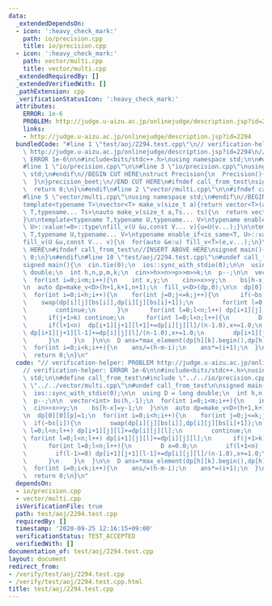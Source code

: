 ```yaml
---
data:
  _extendedDependsOn:
  - icon: ':heavy_check_mark:'
    path: io/precision.cpp
    title: io/precision.cpp
  - icon: ':heavy_check_mark:'
    path: vector/multi.cpp
    title: vector/multi.cpp
  _extendedRequiredBy: []
  _extendedVerifiedWith: []
  _pathExtension: cpp
  _verificationStatusIcon: ':heavy_check_mark:'
  attributes:
    ERROR: 1e-6
    PROBLEM: http://judge.u-aizu.ac.jp/onlinejudge/description.jsp?id=2294
    links:
    - http://judge.u-aizu.ac.jp/onlinejudge/description.jsp?id=2294
  bundledCode: "#line 1 \"test/aoj/2294.test.cpp\"\n// verification-helper: PROBLEM\
    \ http://judge.u-aizu.ac.jp/onlinejudge/description.jsp?id=2294\n// verification-helper:\
    \ ERROR 1e-6\n\n#include<bits/stdc++.h>\nusing namespace std;\n\n#define call_from_test\n\
    #line 1 \"io/precision.cpp\"\n\n#line 3 \"io/precision.cpp\"\nusing namespace\
    \ std;\n#endif\n//BEGIN CUT HERE\nstruct Precision{\n  Precision(){\n    cout<<fixed<<setprecision(12);\n\
    \  }\n}precision_beet;\n//END CUT HERE\n#ifndef call_from_test\nsigned main(){\n\
    \  return 0;\n}\n#endif\n#line 2 \"vector/multi.cpp\"\n\n#ifndef call_from_test\n\
    #line 5 \"vector/multi.cpp\"\nusing namespace std;\n#endif\n//BEGIN CUT HERE\n\
    template<typename T>\nvector<T> make_v(size_t a){return vector<T>(a);}\n\ntemplate<typename\
    \ T,typename... Ts>\nauto make_v(size_t a,Ts... ts){\n  return vector<decltype(make_v<T>(ts...))>(a,make_v<T>(ts...));\n\
    }\n\ntemplate<typename T,typename U,typename... V>\ntypename enable_if<is_same<T,\
    \ U>::value!=0>::type\nfill_v(U &u,const V... v){u=U(v...);}\n\ntemplate<typename\
    \ T,typename U,typename... V>\ntypename enable_if<is_same<T, U>::value==0>::type\n\
    fill_v(U &u,const V... v){\n  for(auto &e:u) fill_v<T>(e,v...);\n}\n//END CUT\
    \ HERE\n#ifndef call_from_test\n//INSERT ABOVE HERE\nsigned main(){\n  return\
    \ 0;\n}\n#endif\n#line 10 \"test/aoj/2294.test.cpp\"\n#undef call_from_test\n\n\
    signed main(){\n  cin.tie(0);\n  ios::sync_with_stdio(0);\n\n  using D = long\
    \ double;\n  int h,n,p,m,k;\n  cin>>h>>n>>p>>m>>k;\n  p--;\n\n  vector<int> bs(h,-1);\n\
    \  for(int i=0;i<m;i++){\n    int x,y;\n    cin>>x>>y;\n    bs[h-x]=y-1;\n  }\n\
    \n  auto dp=make_v<D>(h+1,k+1,n+1);\n  fill_v<D>(dp,0);\n\n  dp[0][0][p]=1;\n\
    \  for(int i=0;i<h;i++){\n    for(int j=0;j<=k;j++){\n      if(~bs[i]){\n    \
    \    swap(dp[i][j][bs[i]],dp[i][j][bs[i]+1]);\n        for(int l=0;l<n;l++) dp[i+1][j][l]+=dp[i][j][l];\n\
    \        continue;\n      }\n      for(int l=0;l<n;l++) dp[i+1][j][l]+=dp[i][j][l];\n\
    \      if(j+1>k) continue;\n      for(int l=0;l<n;l++){\n        D x=0.0;\n  \
    \      if(l+1<n)  dp[i+1][j+1][l+1]+=dp[i][j][l]/(n-1.0),x+=1.0;\n        if(l-1>=0)\
    \ dp[i+1][j+1][l-1]+=dp[i][j][l]/(n-1.0),x+=1.0;\n        dp[i+1][j+1][l]+=dp[i][j][l]*(n-1.0-x)/(n-1.0);\n\
    \      }\n    }\n  }\n\n  D ans=*max_element(dp[h][k].begin(),dp[h][k].end());\n\
    \  for(int i=0;i<k;i++){\n    ans/=(h-m-i);\n    ans*=(i+1);\n  }\n  cout<<ans<<endl;\n\
    \  return 0;\n}\n"
  code: "// verification-helper: PROBLEM http://judge.u-aizu.ac.jp/onlinejudge/description.jsp?id=2294\n\
    // verification-helper: ERROR 1e-6\n\n#include<bits/stdc++.h>\nusing namespace\
    \ std;\n\n#define call_from_test\n#include \"../../io/precision.cpp\"\n#include\
    \ \"../../vector/multi.cpp\"\n#undef call_from_test\n\nsigned main(){\n  cin.tie(0);\n\
    \  ios::sync_with_stdio(0);\n\n  using D = long double;\n  int h,n,p,m,k;\n  cin>>h>>n>>p>>m>>k;\n\
    \  p--;\n\n  vector<int> bs(h,-1);\n  for(int i=0;i<m;i++){\n    int x,y;\n  \
    \  cin>>x>>y;\n    bs[h-x]=y-1;\n  }\n\n  auto dp=make_v<D>(h+1,k+1,n+1);\n  fill_v<D>(dp,0);\n\
    \n  dp[0][0][p]=1;\n  for(int i=0;i<h;i++){\n    for(int j=0;j<=k;j++){\n    \
    \  if(~bs[i]){\n        swap(dp[i][j][bs[i]],dp[i][j][bs[i]+1]);\n        for(int\
    \ l=0;l<n;l++) dp[i+1][j][l]+=dp[i][j][l];\n        continue;\n      }\n     \
    \ for(int l=0;l<n;l++) dp[i+1][j][l]+=dp[i][j][l];\n      if(j+1>k) continue;\n\
    \      for(int l=0;l<n;l++){\n        D x=0.0;\n        if(l+1<n)  dp[i+1][j+1][l+1]+=dp[i][j][l]/(n-1.0),x+=1.0;\n\
    \        if(l-1>=0) dp[i+1][j+1][l-1]+=dp[i][j][l]/(n-1.0),x+=1.0;\n        dp[i+1][j+1][l]+=dp[i][j][l]*(n-1.0-x)/(n-1.0);\n\
    \      }\n    }\n  }\n\n  D ans=*max_element(dp[h][k].begin(),dp[h][k].end());\n\
    \  for(int i=0;i<k;i++){\n    ans/=(h-m-i);\n    ans*=(i+1);\n  }\n  cout<<ans<<endl;\n\
    \  return 0;\n}\n"
  dependsOn:
  - io/precision.cpp
  - vector/multi.cpp
  isVerificationFile: true
  path: test/aoj/2294.test.cpp
  requiredBy: []
  timestamp: '2020-09-25 12:16:15+09:00'
  verificationStatus: TEST_ACCEPTED
  verifiedWith: []
documentation_of: test/aoj/2294.test.cpp
layout: document
redirect_from:
- /verify/test/aoj/2294.test.cpp
- /verify/test/aoj/2294.test.cpp.html
title: test/aoj/2294.test.cpp
---
```


